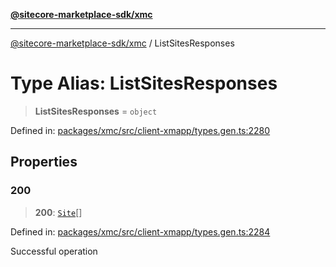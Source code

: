[**@sitecore-marketplace-sdk/xmc**](../README.md)

***

[@sitecore-marketplace-sdk/xmc](../README.md) / ListSitesResponses

# Type Alias: ListSitesResponses

> **ListSitesResponses** = `object`

Defined in: [packages/xmc/src/client-xmapp/types.gen.ts:2280](https://github.com/Sitecore/sitecore-marketplace-sdk/blob/e87783cce9f115393973a45e109d17b99bf1df7e/packages/xmc/src/client-xmapp/types.gen.ts#L2280)

## Properties

### 200

> **200**: [`Site`](Site.md)[]

Defined in: [packages/xmc/src/client-xmapp/types.gen.ts:2284](https://github.com/Sitecore/sitecore-marketplace-sdk/blob/e87783cce9f115393973a45e109d17b99bf1df7e/packages/xmc/src/client-xmapp/types.gen.ts#L2284)

Successful operation
